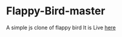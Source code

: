 # Flappy-Bird-master
A simple js clone of flappy bird
It is Live [here](https://github.com/jayanth-abhisheak/Flappy-Bird-master.git)
